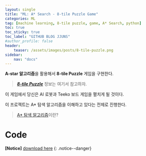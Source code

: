```yaml
---
layout: single
title: "ML: A* Search - 8-tile Puzzle Game"
categories: ML
tag: [machine learning, 8-tile puzzle, game, A* Search, python]
toc: true
toc_sticky: true
toc_label: "GITHUB BLOG JJUNS"
#author_profile: false
header:
    teaser: /assets/images/posts/8-tile-puzzle.png
sidebar:
    nav: "docs"
---
```


**A-star 알고리즘**을 활용해서 **8-tile Puzzle** 게임을 구현한다.

> [***8-tile Puzzle***](https://natejin.tistory.com/22) 정보는 여기서 참고하자.

이 게임에서 당신은 AI 로봇과 Teeko 보드 게임을 펼치게 될 것이다.

이 프로젝트는 A* 탐색 알고리즘을 이해하고 있다는 전제로 진행한다.

> [A* 탐색 알고리즘](https://github.com/hchoi256/ai-terms/blob/main/README.md)이란?

# Code
**[Notice]** [download here](https://github.com/hchoi256/cs540-AI/tree/main/A-star-8-tile-puzzle)
{: .notice--danger}


